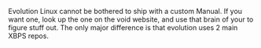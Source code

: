 Evolution Linux cannot be bothered to ship with a custom Manual. If you want one, look up the one on the void website, and use that brain of your to figure stuff out. The only major difference is that evolution uses 2 main XBPS repos.
